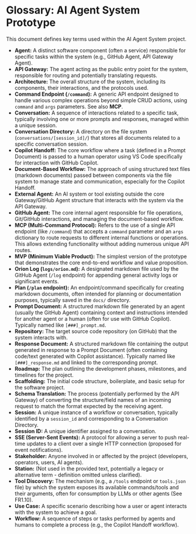 # Glossary: AI Agent System Prototype

This document defines key terms used within the AI Agent System project.

-   **Agent:** A distinct software component (often a service) responsible for specific tasks within the system (e.g., GitHub Agent, API Gateway Agent).
-   **API Gateway:** The agent acting as the public entry point for the system, responsible for routing and potentially translating requests.
-   **Architecture:** The overall structure of the system, including its components, their interactions, and the protocols used.
-   **Command Endpoint (`/command`):** A generic API endpoint designed to handle various complex operations beyond simple CRUD actions, using `command` and `args` parameters. See also **MCP**.
-   **Conversation:** A sequence of interactions related to a specific task, typically involving one or more prompts and responses, managed within a unique session.
-   **Conversation Directory:** A directory on the file system (`conversations/[session_id]/`) that stores all documents related to a specific conversation session.
-   **Copilot Handoff:** The core workflow where a task (defined in a Prompt Document) is passed to a human operator using VS Code specifically for interaction with GitHub Copilot.
-   **Document-Based Workflow:** The approach of using structured text files (markdown documents) passed between components via the file system to manage state and communication, especially for the Copilot Handoff.
-   **External Agent:** An AI system or tool existing outside the core Gateway/GitHub Agent structure that interacts with the system via the API Gateway.
-   **GitHub Agent:** The core internal agent responsible for file operations, Git/GitHub interactions, and managing the document-based workflow.
-   **MCP (Multi-Command Protocol):** Refers to the use of a single API endpoint (like `/command`) that accepts a `command` parameter and an `args` dictionary to route requests to different internal functions or operations. This allows extending functionality without adding numerous unique API routes.
-   **MVP (Minimum Viable Product):** The simplest version of the prototype that demonstrates the core end-to-end workflow and value proposition.
-   **Orion Log (`logs/orion.md`):** A designated markdown file used by the GitHub Agent (`/log` endpoint) for appending general activity logs or significant events.
-   **Plan (`/plan` endpoint):** An endpoint/command specifically for creating markdown documents, often intended for planning or documentation purposes, typically saved in the `docs/` directory.
-   **Prompt Document:** A structured markdown file generated by an agent (usually the GitHub Agent) containing context and instructions intended for another agent or a human (often for use with GitHub Copilot). Typically named like `[###]_prompt.md`.
-   **Repository:** The target source code repository (on GitHub) that the system interacts with.
-   **Response Document:** A structured markdown file containing the output generated in response to a Prompt Document (often containing code/text generated with Copilot assistance). Typically named like `[###]_response.md` and linked to the corresponding prompt.
-   **Roadmap:** The plan outlining the development phases, milestones, and timelines for the project.
-   **Scaffolding:** The initial code structure, boilerplate, and basic setup for the software project.
-   **Schema Translation:** The process (potentially performed by the API Gateway) of converting the structure/field names of an incoming request to match the format expected by the receiving agent.
-   **Session:** A unique instance of a workflow or conversation, typically identified by a `session_id` and corresponding to a Conversation Directory.
-   **Session ID:** A unique identifier assigned to a conversation.
-   **SSE (Server-Sent Events):** A protocol for allowing a server to push real-time updates to a client over a single HTTP connection (proposed for event notifications).
-   **Stakeholder:** Anyone involved in or affected by the project (developers, operators, users, AI agents).
-   **Station:** (Not used in the provided text, potentially a legacy or alternative term - definition omitted unless clarified).
-   **Tool Discovery:** The mechanism (e.g., a `/tools` endpoint or `tools.json` file) by which the system exposes its available commands/tools and their arguments, often for consumption by LLMs or other agents (See FR1.10).
-   **Use Case:** A specific scenario describing how a user or agent interacts with the system to achieve a goal.
-   **Workflow:** A sequence of steps or tasks performed by agents and humans to complete a process (e.g., the Copilot Handoff workflow).
